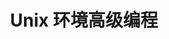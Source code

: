 ---
title: Unix 环境高级编程
summary: Contains posts related to `apue3e`
description: Contains posts related to apue3e
---